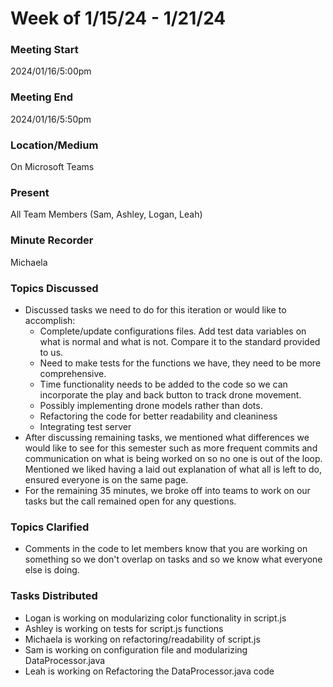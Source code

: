 
# Week of 1/15/24 - 1/21/24

### Meeting Start
2024/01/16/5:00pm

### Meeting End
2024/01/16/5:50pm

### Location/Medium
On Microsoft Teams

### Present
All Team Members (Sam, Ashley, Logan, Leah)

### Minute Recorder
Michaela

### Topics Discussed
- Discussed tasks we need to do for this iteration or would like to accomplish:
  - Complete/update configurations files. Add test data variables on what is normal and what is not. Compare it to the standard provided to us.
  - Need to make tests for the functions we have, they need to be more comprehensive.
  - Time functionality needs to be added to the code so we can incorporate the play and back button to track drone movement.
  - Possibly implementing drone models rather than dots.
  - Refactoring the code for better readability and cleaniness
  - Integrating test server
- After discussing remaining tasks, we mentioned what differences we would like to see for this semester such as more frequent commits and communication on what is being worked on so no one is out of the loop. Mentioned we liked having a laid out explanation of what all is left to do, ensured everyone is on the same page.
- For the remaining 35 minutes, we broke off into teams to work on our tasks but the call remained open for any questions.
  
### Topics Clarified
- Comments in the code to let members know that you are working on something so we don't overlap on tasks and so we know what everyone else is doing.


### Tasks Distributed
- Logan is working on modularizing color functionality in script.js
- Ashley is working on tests for script.js functions
- Michaela is working on refactoring/readability of script.js
- Sam is working on configuration file and modularizing DataProcessor.java
- Leah is working on Refactoring the DataProcessor.java code

